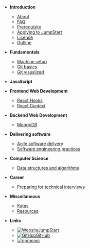 - **Introduction**

  - [About](introduction/about)
  - [FAQ](introduction/faq)
  - [Prerequisite](introduction/prerequisite)
  - [Applying to JumpStart](introduction/application)
  - [License](introduction/license)
  - [Outline](introduction/outline)

- **Fundamentals**

  - [Machine setup](fundamentals/machine)
  - [Git basics](fundamentals/git-basics)
  - [Git visualized](fundamentals/git-visualize)

- **JavaScript**

- **Frontend Web Development**

  - [React Hooks](frontend-web-development/react-hooks)
  - [React Context](frontend-web-development/react-context)

- **Backend Web Development**

  - [MongoDB](backend-web-development/mongodb)

- **Delivering software**

  - [Agile software delivery](delivering-software/agile)
  - [Software engineering practices](delivering-software/software-engineering)

- **Computer Science**

  - [Data structures and algorithms](computer-science/data-structures-algorithms)

- **Career**

  - [Preparing for technical interviews](career/interviews)

- **Miscellaneous**

  - [Katas](miscellaneous/katas)
  - [Resources](miscellaneous/resources)

- **Links**

  - [![Website](https://icongr.am/material/web.svg?color=808080&size=16)JumpStart](https://www.thoughtworks.com/jumpstart)
  - [![GitHub](https://icongram.jgog.in/simple/github.svg?color=808080&size=16)GitHub](https://github.com/thoughtworks-jumpstart)
  - [![npm](https://icongram.jgog.in/simple/npm.svg?colored&size=16)npm](https://www.npmjs.com/org/thoughtworks-jumpstart)
